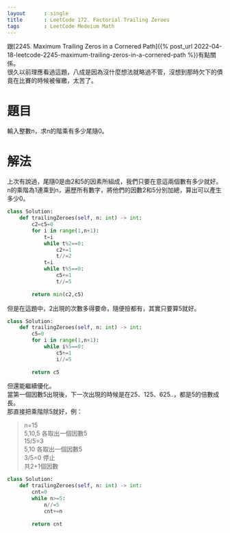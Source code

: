 ```yaml
---
layout      : single
title       : LeetCode 172. Factorial Trailing Zeroes
tags 		: LeetCode Medeium Math
---
```

跟[2245. Maximum Trailing Zeros in a Cornered Path]({% post_url 2022-04-18-leetcode-2245-maximum-trailing-zeros-in-a-cornered-path %})有點關係。  
很久以前理應看過這題，八成是因為沒什麼想法就略過不管，沒想到那時欠下的債竟在比賽的時候被催繳，太苦了。

# 題目
輸入整數n，求n的階乘有多少尾隨0。  

# 解法
上次有說過，尾隨0是由2和5的因素所組成，我們只要在意這兩個數有多少就好。  
n的乘階為1連乘到n，遍歷所有數字，將他們的因數2和5分別加總，算出可以產生多少0。

```python
class Solution:
    def trailingZeroes(self, n: int) -> int:
        c2=c5=0
        for i in range(1,n+1):
            t=i
            while t%2==0:
                c2+=1
                t//=2
            t=i
            while t%5==0:
                c5+=1
                t//=5
                
        return min(c2,c5)
```

但是在這題中，2出現的次數多得要命，隨便撿都有，其實只要算5就好。  

```python
class Solution:
    def trailingZeroes(self, n: int) -> int:
        c5=0
        for i in range(1,n+1):
            while i%5==0:
                c5+=1
                i//=5
                
        return c5
```

但還能繼續優化。  
當第一個因數5出現後，下一次出現的時候是在25、125、625..，都是5的倍數成長。  
那直接把乘階除5就好，例：  
> n=15  
> 5,10,5 各取出一個因數5  
> 15/5=3  
> 5,10 各取出一個因數5  
> 3/5=0 停止  
> 共2+1個因數  

```python
class Solution:
    def trailingZeroes(self, n: int) -> int:
        cnt=0
        while n>=5:
            n//=5
            cnt+=n
            
        return cnt
```